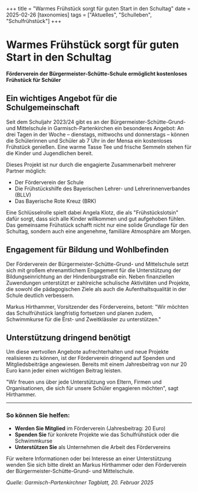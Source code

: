 +++
title = "Warmes Frühstück sorgt für guten Start in den Schultag"
date = 2025-02-26
[taxonomies]
tags = ["Aktuelles", "Schulleben", "Schulfrühstück"]
+++

# Warmes Frühstück sorgt für guten Start in den Schultag

**Förderverein der Bürgermeister-Schütte-Schule ermöglicht kostenloses Frühstück für Schüler**

<!-- more -->

## Ein wichtiges Angebot für die Schulgemeinschaft

Seit dem Schuljahr 2023/24 gibt es an der Bürgermeister-Schütte-Grund- und Mittelschule in Garmisch-Partenkirchen ein besonderes Angebot: An drei Tagen in der Woche – dienstags, mittwochs und donnerstags – können die Schülerinnen und Schüler ab 7 Uhr in der Mensa ein kostenloses Frühstück genießen. Eine warme Tasse Tee und frische Semmeln stehen für die Kinder und Jugendlichen bereit.

Dieses Projekt ist nur durch die engagierte Zusammenarbeit mehrerer Partner möglich:

- Der Förderverein der Schule
- Die Frühstückshilfe des Bayerischen Lehrer- und Lehrerinnenverbandes (BLLV)
- Das Bayerische Rote Kreuz (BRK)

Eine Schlüsselrolle spielt dabei Angela Klotz, die als "Frühstückslotsin" dafür sorgt, dass sich alle Kinder willkommen und gut aufgehoben fühlen. Das gemeinsame Frühstück schafft nicht nur eine solide Grundlage für den Schultag, sondern auch eine angenehme, familiäre Atmosphäre am Morgen.

## Engagement für Bildung und Wohlbefinden

Der Förderverein der Bürgermeister-Schütte-Grund- und Mittelschule setzt sich mit großem ehrenamtlichem Engagement für die Unterstützung der Bildungseinrichtung an der Hindenburgstraße ein. Neben finanziellen Zuwendungen unterstützt er zahlreiche schulische Aktivitäten und Projekte, die sowohl die pädagogischen Ziele als auch die Aufenthaltsqualität in der Schule deutlich verbessern.

Markus Hirthammer, Vorsitzender des Fördervereins, betont: "Wir möchten das Schulfrühstück langfristig fortsetzen und planen zudem, Schwimmkurse für die Erst- und Zweitklässler zu unterstützen."

## Unterstützung dringend benötigt

Um diese wertvollen Angebote aufrechterhalten und neue Projekte realisieren zu können, ist der Förderverein dringend auf Spenden und Mitgliedsbeiträge angewiesen. Bereits mit einem Jahresbeitrag von nur 20 Euro kann jeder einen wichtigen Beitrag leisten.

"Wir freuen uns über jede Unterstützung von Eltern, Firmen und Organisationen, die sich für unsere Schüler engagieren möchten", sagt Hirthammer.

---

### So können Sie helfen:

- **Werden Sie Mitglied** im Förderverein (Jahresbeitrag: 20 Euro)
- **Spenden Sie** für konkrete Projekte wie das Schulfrühstück oder die Schwimmkurse
- **Unterstützen Sie** als Unternehmen die Arbeit des Fördervereins

Für weitere Informationen oder bei Interesse an einer Unterstützung wenden Sie sich bitte direkt an Markus Hirthammer oder den Förderverein der Bürgermeister-Schütte-Grund- und Mittelschule.

*Quelle: Garmisch-Partenkirchner Tagblatt, 20. Februar 2025*